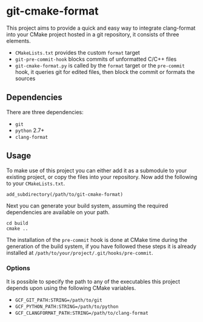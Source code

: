 # git-cmake-format

This project aims to provide a quick and easy way to integrate clang-format into
your CMake project hosted in a git repository, it consists of three elements.

* `CMakeLists.txt` provides the custom `format` target
* `git-pre-commit-hook` blocks commits of unformatted C/C++ files
* `git-cmake-format.py` is called by the `format` target or the `pre-commit`
  hook, it queries git for edited files, then block the commit or formats the
  sources


## Dependencies

There are three dependencies:

* `git`
* `python` 2.7+
* `clang-format`

## Usage

To make use of this project you can either add it as a submodule to your
existing project, or copy the files into your repository. Now add the following
to your `CMakeLists.txt`.
```
add_subdirectory(/path/to/git-cmake-format)
```

Next you can generate your build system, assuming the required dependencies are
available on your path.

```
cd build
cmake ..
```

The installation of the `pre-commit` hook is done at CMake time during the
generation of the build system, if you have followed these steps it is already
installed at `/path/to/your/project/.git/hooks/pre-commit`.

### Options

It is possible to specify the path to any of the executables this project
depends upon using the following CMake variables.

* `GCF_GIT_PATH:STRING=/path/to/git`
* `GCF_PYTHON_PATH:STRING=/path/to/python`
* `GCF_CLANGFORMAT_PATH:STRING=/path/to/clang-format`
